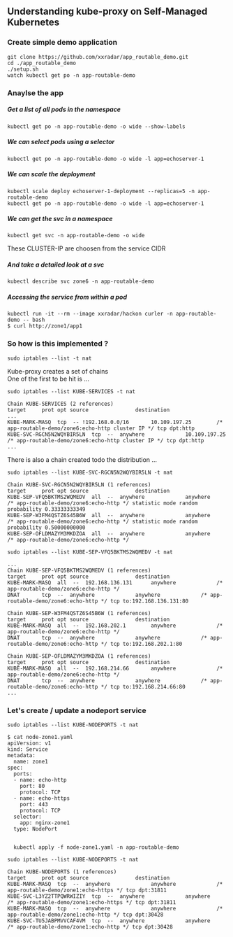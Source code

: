 ## Understanding kube-proxy on Self-Managed Kubernetes 

### Create simple demo application 
```
git clone https://github.com/xxradar/app_routable_demo.git
cd ./app_routable_demo
./setup.sh
watch kubectl get po -n app-routable-demo
```

### Anaylse the app

##### Get a list of all pods in the namespace
```
kubectl get po -n app-routable-demo -o wide --show-labels
```

##### We can select pods using a selector
```
kubectl get po -n app-routable-demo -o wide -l app=echoserver-1
```

##### We can scale the deployment
```
kubectl scale deploy echoserver-1-deployment --replicas=5 -n app-routable-demo
kubectl get po -n app-routable-demo -o wide -l app=echoserver-1
```

##### We can get the svc in a namespace
```
kubectl get svc -n app-routable-demo -o wide
```
These CLUSTER-IP are choosen from the service CIDR

##### And take a detailed look at a svc
```
kubectl describe svc zone6 -n app-routable-demo
```

##### Accessing the service from within a pod
```
kubectl run -it --rm --image xxradar/hackon curler -n app-routable-demo -- bash
$ curl http://zone1/app1
```

### So how is this implemented ?  
```
sudo iptables --list -t nat
```

Kube-proxy creates a set of chains<br>
One of the first to be hit is ... 


```
sudo iptables --list KUBE-SERVICES -t nat
```
```
Chain KUBE-SERVICES (2 references)
target     prot opt source               destination
...
KUBE-MARK-MASQ  tcp  -- !192.168.0.0/16       10.109.197.25        /* app-routable-demo/zone6:echo-http cluster IP */ tcp dpt:http
KUBE-SVC-RGCN5N2WQYBIR5LN  tcp  --  anywhere             10.109.197.25        /* app-routable-demo/zone6:echo-http cluster IP */ tcp dpt:http
...
```

There is also a chain created todo the distribution ...
```
sudo iptables --list KUBE-SVC-RGCN5N2WQYBIR5LN -t nat
```
```
Chain KUBE-SVC-RGCN5N2WQYBIR5LN (1 references)
target     prot opt source               destination
KUBE-SEP-VFQ5BKTMS2WQMEDV  all  --  anywhere             anywhere             /* app-routable-demo/zone6:echo-http */ statistic mode random probability 0.33333333349
KUBE-SEP-W3FM4QSTZ6S45B6W  all  --  anywhere             anywhere             /* app-routable-demo/zone6:echo-http */ statistic mode random probability 0.50000000000
KUBE-SEP-OFLDMAZYM3MKDZOA  all  --  anywhere             anywhere             /* app-routable-demo/zone6:echo-http */
```



```
sudo iptables --list KUBE-SEP-VFQ5BKTMS2WQMEDV -t nat
```
```
...
Chain KUBE-SEP-VFQ5BKTMS2WQMEDV (1 references)
target     prot opt source               destination
KUBE-MARK-MASQ  all  --  192.168.136.131      anywhere             /* app-routable-demo/zone6:echo-http */
DNAT       tcp  --  anywhere             anywhere             /* app-routable-demo/zone6:echo-http */ tcp to:192.168.136.131:80

Chain KUBE-SEP-W3FM4QSTZ6S45B6W (1 references)
target     prot opt source               destination
KUBE-MARK-MASQ  all  --  192.168.202.1        anywhere             /* app-routable-demo/zone6:echo-http */
DNAT       tcp  --  anywhere             anywhere             /* app-routable-demo/zone6:echo-http */ tcp to:192.168.202.1:80

Chain KUBE-SEP-OFLDMAZYM3MKDZOA (1 references)
target     prot opt source               destination
KUBE-MARK-MASQ  all  --  192.168.214.66       anywhere             /* app-routable-demo/zone6:echo-http */
DNAT       tcp  --  anywhere             anywhere             /* app-routable-demo/zone6:echo-http */ tcp to:192.168.214.66:80
...
```

### Let's create / update a nodeport service
```
sudo iptables --list KUBE-NODEPORTS -t nat
```
```
$ cat node-zone1.yaml
apiVersion: v1
kind: Service
metadata:
  name: zone1
spec:
  ports:
  - name: echo-http
    port: 80
    protocol: TCP
  - name: echo-https
    port: 443
    protocol: TCP
  selector:
    app: nginx-zone1
  type: NodePort


  kubectl apply -f node-zone1.yaml -n app-routable-demo 
```
```
sudo iptables --list KUBE-NODEPORTS -t nat
```
```
Chain KUBE-NODEPORTS (1 references)
target     prot opt source               destination
KUBE-MARK-MASQ  tcp  --  anywhere             anywhere             /* app-routable-demo/zone1:echo-https */ tcp dpt:31811
KUBE-SVC-L3YZ2TTPQWRWIZIY  tcp  --  anywhere             anywhere             /* app-routable-demo/zone1:echo-https */ tcp dpt:31811
KUBE-MARK-MASQ  tcp  --  anywhere             anywhere             /* app-routable-demo/zone1:echo-http */ tcp dpt:30428
KUBE-SVC-TU5JABPMVVCAF4VM  tcp  --  anywhere             anywhere             /* app-routable-demo/zone1:echo-http */ tcp dpt:30428
````
